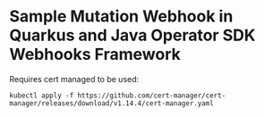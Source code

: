 # Sample Mutation Webhook in Quarkus and Java Operator SDK Webhooks Framework

Requires cert managed to be used:

`kubectl apply -f https://github.com/cert-manager/cert-manager/releases/download/v1.14.4/cert-manager.yaml`